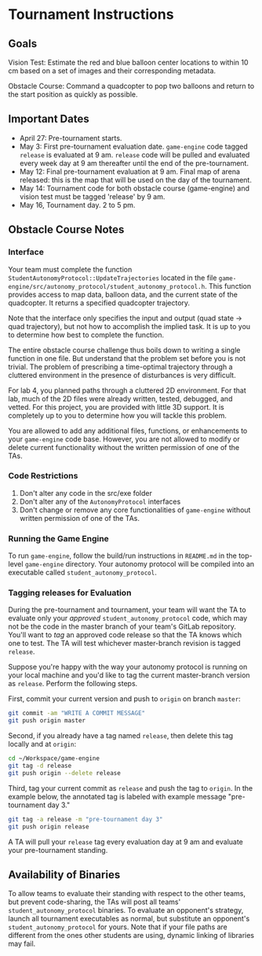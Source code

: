 # Tournament Instructions

## Goals
Vision Test: Estimate the red and blue balloon center locations to within 10
cm based on a set of images and their corresponding metadata.

Obstacle Course: Command a quadcopter to pop two balloons and return to the
start position as quickly as possible.

## Important Dates
- April 27: Pre-tournament starts.
- May 3: First pre-tournament evaluation date. `game-engine` code tagged `release` is
  evaluated at 9 am. `release` code will be pulled and evaluated every week day
  at 9 am thereafter until the end of the pre-tournament.
- May 12: Final pre-tournament evaluation at 9 am. Final map of
  arena released: this is the map that will be used on the day of the tournament.
- May 14: Tournament code for both obstacle course (game-engine) and vision test must be tagged 'release' by 9 am.    
- May 16, Tournament day. 2 to 5 pm.

## Obstacle Course Notes

### Interface
Your team must complete the function
`StudentAutonomyProtocol::UpdateTrajectories` located in the file
`game-engine/src/autonomy_protocol/student_autonomy_protocol.h`. This function
provides access to map data, balloon data, and the current state of the
quadcopter.  It returns a specified quadcopter trajectory.

Note that the interface only specifies the input and output (quad state ->
quad trajectory), but not how to accomplish the implied task. It is up to you
to determine how best to complete the function.

The entire obstacle course challenge thus boils down to writing a single
function in one file.  But understand that the problem set before you is not
trivial. The problem of prescribing a time-optimal trajectory through a
cluttered environment in the presence of disturbances is very difficult.

For lab 4, you planned paths through a cluttered 2D environment. For that lab,
much of the 2D files were already written, tested, debugged, and vetted.  For
this project, you are provided with little 3D support. It is completely up to
you to determine how you will tackle this problem.

You are allowed to add any additional files, functions, or enhancements to
your `game-engine` code base. However, you are not allowed to modify or delete
current functionality without the written permission of one of the TAs.

### Code Restrictions
1) Don't alter any code in the src/exe folder
2) Don't  alter any of the `AutonomyProtocol` interfaces
3) Don't change or remove any core functionalities of `game-engine`
without written permission of one of the TAs.

### Running the Game Engine
To run `game-engine`, follow the build/run instructions in `README.md` in the
top-level `game-engine` directory. Your autonomy protocol will be compiled
into an executable called `student_autonomy_protocol`.

### Tagging releases for Evaluation
During the pre-tournament and tournament, your team will want the TA to
evaluate only your *approved* `student_autonomy_protocol` code, which may not
be the code in the master branch of your team's GitLab repository.  You'll
want to *tag* an approved code release so that the TA knows which one to test.
The TA will test whichever master-branch revision is tagged `release`.

Suppose you're happy with the way your autonomy protocol is running on your
local machine and you'd like to tag the current master-branch version as
`release`.  Perform the following steps.

First, commit your current version and push to `origin` on branch `master`:
```bash
git commit -am "WRITE A COMMIT MESSAGE"
git push origin master
```

Second, if you already have a tag named `release`, then delete this
tag locally and at `origin`:
```bash
cd ~/Workspace/game-engine
git tag -d release
git push origin --delete release
```

Third, tag your current commit as `release` and push the tag to `origin`.  In
the example below, the annotated tag is labeled with example message
"pre-tournament day 3."
```bash
git tag -a release -m "pre-tournament day 3"
git push origin release
```

A TA will pull your `release` tag every evaluation day at 9 am and evaluate
your pre-tournament standing.


## Availability of Binaries

To allow teams to evaluate their standing with respect to the other teams, but
prevent code-sharing, the TAs will post all teams' `student_autonomy_protocol`
binaries.  To evaluate an opponent's strategy, launch all tournament
executables as normal, but substitute an opponent's
`student_autonomy_protocol` for yours.  Note that if your file paths are
different from the ones other students are using, dynamic linking of libraries
may fail.


